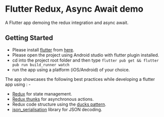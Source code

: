# Flutter Redux, Async Await demo

A Flutter app demoing the redux integration and async await.

## Getting Started

- Please install [flutter](https://flutter.dev/) from [here](https://flutter.dev/docs/get-started/install).
- Please open the project using Android studio with flutter plugin installed.
- cd into the project root folder and then type `flutter pub get && flutter pub run build_runner watch`
- run the app using a platform (iOS/Android) of your choice.


The app showcases the following best practices while developing a flutter app using : -

- [Redux](https://pub.dev/packages/redux/versions/2.1.0) for state management.
- [Redux thunks](https://pub.dev/packages/redux_thunk) for asynchronous actions.
- Redux code structure using the [ducks pattern](https://github.com/erikras/ducks-modular-redux).
- [json_serialisation](https://pub.dev/packages/json_serializable) library for JSON decoding. 
